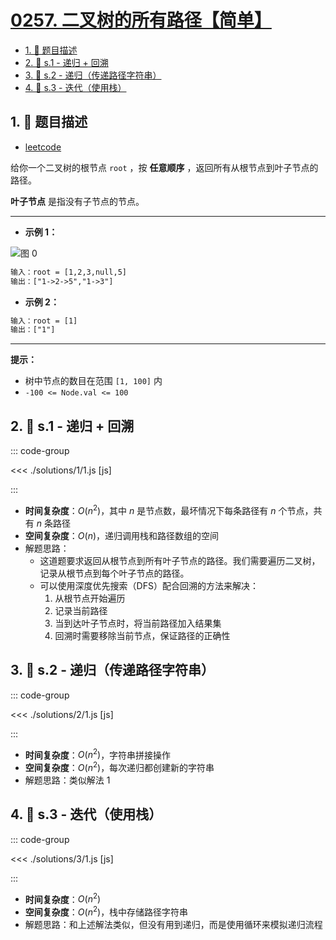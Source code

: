 # [0257. 二叉树的所有路径【简单】](https://github.com/tnotesjs/TNotes.leetcode/tree/main/notes/0257.%20%E4%BA%8C%E5%8F%89%E6%A0%91%E7%9A%84%E6%89%80%E6%9C%89%E8%B7%AF%E5%BE%84%E3%80%90%E7%AE%80%E5%8D%95%E3%80%91)

<!-- region:toc -->

- [1. 📝 题目描述](#1--题目描述)
- [2. 🎯 s.1 - 递归 + 回溯](#2--s1---递归--回溯)
- [3. 🎯 s.2 - 递归（传递路径字符串）](#3--s2---递归传递路径字符串)
- [4. 🎯 s.3 - 迭代（使用栈）](#4--s3---迭代使用栈)

<!-- endregion:toc -->

## 1. 📝 题目描述

- [leetcode](https://leetcode.cn/problems/binary-tree-paths/)

给你一个二叉树的根节点 `root` ，按 **任意顺序** ，返回所有从根节点到叶子节点的路径。

**叶子节点** 是指没有子节点的节点。

---

- **示例 1：**

![图 0](https://cdn.jsdelivr.net/gh/tnotesjs/imgs@main/2025-09-09-13-45-33.png)

```txt
输入：root = [1,2,3,null,5]
输出：["1->2->5","1->3"]
```

- **示例 2：**

```txt
输入：root = [1]
输出：["1"]
```

---

**提示：**

- 树中节点的数目在范围 `[1, 100]` 内
- `-100 <= Node.val <= 100`

## 2. 🎯 s.1 - 递归 + 回溯

::: code-group

<<< ./solutions/1/1.js [js]

:::

- **时间复杂度**：$O(n^{2})$，其中 $n$ 是节点数，最坏情况下每条路径有 $n$ 个节点，共有 $n$ 条路径
- **空间复杂度**：$O(n)$，递归调用栈和路径数组的空间
- 解题思路：
  - 这道题要求返回从根节点到所有叶子节点的路径。我们需要遍历二叉树，记录从根节点到每个叶子节点的路径。
  - 可以使用深度优先搜索（DFS）配合回溯的方法来解决：
    1. 从根节点开始遍历
    2. 记录当前路径
    3. 当到达叶子节点时，将当前路径加入结果集
    4. 回溯时需要移除当前节点，保证路径的正确性

## 3. 🎯 s.2 - 递归（传递路径字符串）

::: code-group

<<< ./solutions/2/1.js [js]

:::

- **时间复杂度**：$O(n^{2})$，字符串拼接操作
- **空间复杂度**：$O(n^{2})$，每次递归都创建新的字符串
- 解题思路：类似解法 1

## 4. 🎯 s.3 - 迭代（使用栈）

::: code-group

<<< ./solutions/3/1.js [js]

:::

- **时间复杂度**：$O(n^{2})$
- **空间复杂度**：$O(n^{2})$，栈中存储路径字符串
- 解题思路：和上述解法类似，但没有用到递归，而是使用循环来模拟递归流程
